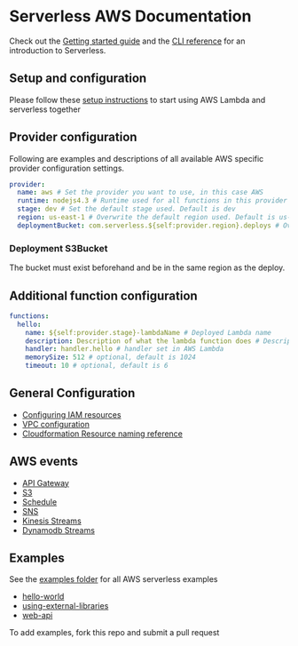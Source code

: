<!--
title: Serverless AWS Documentation
menuText: AWS Documentation
layout: Doc
-->

# Serverless AWS Documentation

Check out the [Getting started guide](../../01-guide/) and the [CLI reference](../../03-cli-reference/) for an introduction to Serverless.

## Setup and configuration

Please follow these [setup instructions](./01-setup.md) to start using AWS Lambda and serverless together

## Provider configuration

Following are examples and descriptions of all available AWS specific provider configuration settings.

```yaml
provider:
  name: aws # Set the provider you want to use, in this case AWS
  runtime: nodejs4.3 # Runtime used for all functions in this provider
  stage: dev # Set the default stage used. Default is dev
  region: us-east-1 # Overwrite the default region used. Default is us-east-1
  deploymentBucket: com.serverless.${self:provider.region}.deploys # Overwrite the default deployment bucket
```

### Deployment S3Bucket
The bucket must exist beforehand and be in the same region as the deploy.

## Additional function configuration

```yaml
functions:
  hello:
    name: ${self:provider.stage}-lambdaName # Deployed Lambda name
    description: Description of what the lambda function does # Description to publish to AWS
    handler: handler.hello # handler set in AWS Lambda
    memorySize: 512 # optional, default is 1024
    timeout: 10 # optional, default is 6
```

## General Configuration
* [Configuring IAM resources](./02-iam.md)
* [VPC configuration](./03-vpc.md)
* [Cloudformation Resource naming reference](./04-resource-names-reference.md)

## AWS events

* [API Gateway](./events/01-apigateway.md)
* [S3](./events/02-s3.md)
* [Schedule](./events/03-schedule.md)
* [SNS](./events/04-sns.md)
* [Kinesis Streams](./events/05-kinesis-streams.md)
* [Dynamodb Streams](./events/06-dynamodb-streams.md)

## Examples

See the [examples folder](./examples) for all AWS serverless examples

- [hello-world](./examples/hello-world)
- [using-external-libraries](./examples/using-external-libraries)
- [web-api](./examples/web-api)

To add examples, fork this repo and submit a pull request
